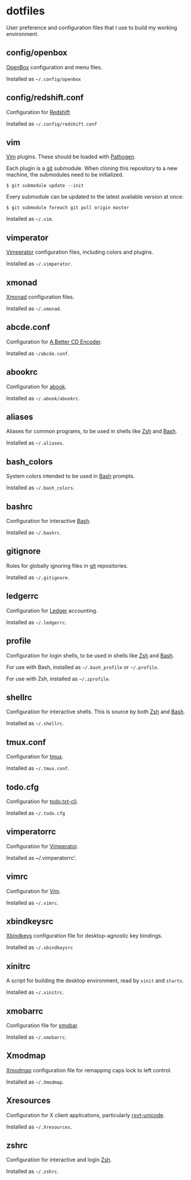 dotfiles
========

User preference and configuration files that I use to build my working environment.


config/openbox
--------------

[OpenBox](http://openbox.org/) configuration and menu files.

Installed as `~/.config/openbox`


config/redshift.conf
--------------------

Configuration for [Redshift](http://jonls.dk/redshift/)

Installed as `~/.config/redshift.conf`


vim
---

[Vim](http://www.vim.org/) plugins. These should be loaded with [Pathogen](https://github.com/tpope/vim-pathogen).

Each plugin is a [git](http://git-scm.com/) submodule. When cloning this repository to a new machine, the submodules need to be initialized.

    $ git submodule update --init

Every submodule can be updated to the latest available version at once:

    $ git submodule foreach git pull origin master

Installed as `~/.vim`.


vimperator
----------

[Vimperator](http://www.vimperator.org/vimperator) configuration files, including colors and plugins.

Installed as `~/.vimperator`.


xmonad
------

[Xmonad](http://xmonad.org/) configuration files.

Installed as `~/.xmonad`.


abcde.conf
----------

Configuration for [A Better CD Encoder](http://lly.org/~rcw/abcde/page/).

Installed as `~/abcde.conf`.


abookrc
-------

Configuration for [abook](http://abook.sourceforge.net/).

Installed as `~/.abook/abookrc`.


aliases
-------

Aliases for common programs, to be used in shells like [Zsh](http://www.zsh.org/) and [Bash](http://www.gnu.org/software/bash/bash.html).

Installed as `~/.aliases`.


bash_colors
-----------

System colors intended to be used in [Bash](http://www.gnu.org/software/bash/bash.html) prompts.

Installed as `~/.bash_colors`.


bashrc
------

Configuration for interactive [Bash](http://www.gnu.org/software/bash/bash.html).

Installed as `~/.bashrc`.


gitignore
---------

Rules for globally ignoring files in [git](http://git-scm.com/) repositories.

Installed as `~/.gitignore`.


ledgerrc
--------

Configuration for [Ledger](http://ledger-cli.org/) accounting.

Installed as `~/.ledgerrc`.


profile
-------

Configuration for login shells, to be used in shells like [Zsh](http://www.zsh.org/) and [Bash](http://www.gnu.org/software/bash/bash.html).

For use with Bash, installed as `~/.bash_profile` or `~/.profile`.

For use with Zsh, installed as `~/.zprofile`.


shellrc
-------

Configuration for interactive shells. This is source by both [Zsh](http://www.zsh.org/) and [Bash](http://www.gnu.org/software/bash/bash.html).

Installed as `~/.shellrc`.


tmux.conf
---------

Configuration for [tmux](http://tmux.sourceforge.net/).

Installed as `~/.tmux.conf`.


todo.cfg
--------

Configuration for [todo.txt-cli](https://github.com/ginatrapani/todo.txt-cli).

Installed as `~/.todo.cfg`


vimperatorrc
------------

Configuration for [Vimperator](http://www.vimperator.org/vimperator).

Installed as ~/.vimperatorrc'.


vimrc
-----

Configuration for [Vim](http://www.vim.org/).

Installed as `~/.vimrc`.


xbindkeysrc
-----------

[Xbindkeys](http://www.nongnu.org/xbindkeys/xbindkeys.html) configuration file for desktop-agnostic key bindings.

Installed as `~/.xbindkeysrc`


xinitrc
-------

A script for building the desktop environment, read by `xinit` and `startx`.

Installed as `~/.xinitrc`.


xmobarrc
--------

Configuration file for [xmobar](http://projects.haskell.org/xmobar/).

Installed as `~/.xmobarrc`.


Xmodmap
--------

[Xmodmap](https://wiki.archlinux.org/index.php/Xmodmap) configuration file for remapping caps lock to left control.

Installed as `~/.Xmodmap`.


Xresources
----------

Configuration for X client applications, particularly [rxvt-unicode](http://software.schmorp.de/pkg/rxvt-unicode.html).


Installed as `~/.Xresources`.


zshrc
-----

Configuration for interactive and login [Zsh](http://www.zsh.org/).

Installed as `~/.zshrc`.
